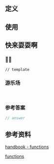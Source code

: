 ## 定义

## 使用

## 快来耍耍啊

### 🌰🌰

<!-- 题目 -->

```
// template
```

### 游乐场

<br />

<Editor
  value='// enjoy yourself'
/>

### 参考答案

```ts
// answer
```

## 参考资料

[handbook - functions](https://www.typescriptlang.org/docs/handbook/functions.html)

[functions](https://basarat.gitbook.io/typescript/type-system/functions)
